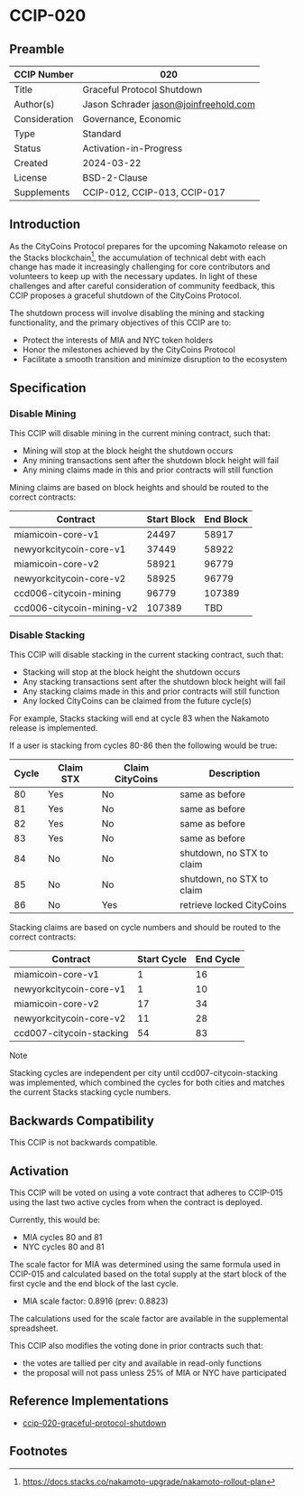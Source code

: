 # CCIP-020

## Preamble

| CCIP Number   | 020                                   |
| ------------- | ------------------------------------- |
| Title         | Graceful Protocol Shutdown            |
| Author(s)     | Jason Schrader jason@joinfreehold.com |
| Consideration | Governance, Economic                  |
| Type          | Standard                              |
| Status        | Activation-in-Progress                |
| Created       | 2024-03-22                            |
| License       | BSD-2-Clause                          |
| Supplements   | CCIP-012, CCIP-013, CCIP-017          |

## Introduction

As the CityCoins Protocol prepares for the upcoming Nakamoto release on the Stacks blockchain[^1], the accumulation of technical debt with each change has made it increasingly challenging for core contributors and volunteers to keep up with the necessary updates. In light of these challenges and after careful consideration of community feedback, this CCIP proposes a graceful shutdown of the CityCoins Protocol.

The shutdown process will involve disabling the mining and stacking functionality, and the primary objectives of this CCIP are to:

- Protect the interests of MIA and NYC token holders
- Honor the milestones achieved by the CityCoins Protocol
- Facilitate a smooth transition and minimize disruption to the ecosystem

## Specification

### Disable Mining

This CCIP will disable mining in the current mining contract, such that:

- Mining will stop at the block height the shutdown occurs
- Any mining transactions sent after the shutdown block height will fail
- Any mining claims made in this and prior contracts will still function

Mining claims are based on block heights and should be routed to the correct contracts:

| Contract                  | Start Block | End Block |
| ------------------------- | ----------- | --------- |
| miamicoin-core-v1         | 24497       | 58917     |
| newyorkcitycoin-core-v1   | 37449       | 58922     |
| miamicoin-core-v2         | 58921       | 96779     |
| newyorkcitycoin-core-v2   | 58925       | 96779     |
| ccd006-citycoin-mining    | 96779       | 107389    |
| ccd006-citycoin-mining-v2 | 107389      | TBD       |

### Disable Stacking

This CCIP will disable stacking in the current stacking contract, such that:

- Stacking will stop at the block height the shutdown occurs
- Any stacking transactions sent after the shutdown block height will fail
- Any stacking claims made in this and prior contracts will still function
- Any locked CityCoins can be claimed from the future cycle(s)

For example, Stacks stacking will end at cycle 83 when the Nakamoto release is implemented.

If a user is stacking from cycles 80-86 then the following would be true:

| Cycle | Claim STX | Claim CityCoins | Description               |
| ----- | --------- | --------------- | ------------------------- |
| 80    | Yes       | No              | same as before            |
| 81    | Yes       | No              | same as before            |
| 82    | Yes       | No              | same as before            |
| 83    | Yes       | No              | same as before            |
| 84    | No        | No              | shutdown, no STX to claim |
| 85    | No        | No              | shutdown, no STX to claim |
| 86    | No        | Yes             | retrieve locked CityCoins |

Stacking claims are based on cycle numbers and should be routed to the correct contracts:

| Contract                 | Start Cycle | End Cycle |
| ------------------------ | ----------- | --------- |
| miamicoin-core-v1        | 1           | 16        |
| newyorkcitycoin-core-v1  | 1           | 10        |
| miamicoin-core-v2        | 17          | 34        |
| newyorkcitycoin-core-v2  | 11          | 28        |
| ccd007-citycoin-stacking | 54          | 83        |

> [!NOTE]
> Stacking cycles are independent per city until ccd007-citycoin-stacking was implemented, which combined the cycles for both cities and matches the current Stacks stacking cycle numbers.

## Backwards Compatibility

This CCIP is not backwards compatible.

## Activation

This CCIP will be voted on using a vote contract that adheres to CCIP-015 using the last two active cycles from when the contract is deployed.

Currently, this would be:

- MIA cycles 80 and 81
- NYC cycles 80 and 81

The scale factor for MIA was determined using the same formula used in CCIP-015 and calculated based on the total supply at the start block of the first cycle and the end block of the last cycle.

- MIA scale factor: 0.8916 (prev: 0.8823)

The calculations used for the scale factor are available in the supplemental spreadsheet.

This CCIP also modifies the voting done in prior contracts such that:

- the votes are tallied per city and available in read-only functions
- the proposal will not pass unless 25% of MIA or NYC have participated

## Reference Implementations

- [ccip-020-graceful-protocol-shutdown](https://explorer.hiro.so/txid/SP8A9HZ3PKST0S42VM9523Z9NV42SZ026V4K39WH.ccip020-graceful-protocol-shutdown?chain=mainnet)

## Footnotes

[^1]: https://docs.stacks.co/nakamoto-upgrade/nakamoto-rollout-plan
